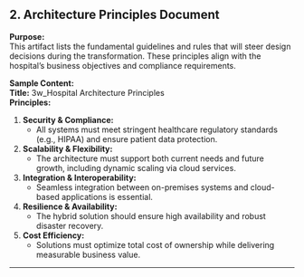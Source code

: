 ## 2. Architecture Principles Document

**Purpose:**  
This artifact lists the fundamental guidelines and rules that will steer design decisions during the transformation. These principles align with the hospital’s business objectives and compliance requirements.

**Sample Content:**  
**Title:** 3w_Hospital Architecture Principles  
**Principles:**  
1. **Security & Compliance:**  
   - All systems must meet stringent healthcare regulatory standards (e.g., HIPAA) and ensure patient data protection.
2. **Scalability & Flexibility:**  
   - The architecture must support both current needs and future growth, including dynamic scaling via cloud services.
3. **Integration & Interoperability:**  
   - Seamless integration between on-premises systems and cloud-based applications is essential.
4. **Resilience & Availability:**  
   - The hybrid solution should ensure high availability and robust disaster recovery.
5. **Cost Efficiency:**  
   - Solutions must optimize total cost of ownership while delivering measurable business value.

---

